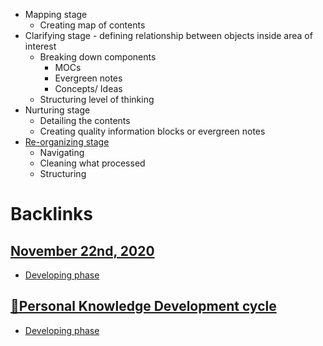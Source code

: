 - Mapping stage
    - Creating map of contents
- Clarifying stage - defining relationship between objects inside area of interest
    - Breaking down components
        - MOCs
        - Evergreen notes
        - Concepts/ Ideas
    - Structuring level of thinking
- Nurturing stage
    - Detailing the contents
    - Creating quality information blocks or evergreen notes
- [Re-organizing stage](<Re-organizing stage.md>)
    - Navigating
    - Cleaning what processed
    - Structuring

# Backlinks
## [November 22nd, 2020](<November 22nd, 2020.md>)
- [Developing phase](<Developing phase.md>)

## [🌱Personal Knowledge Development cycle](<🌱Personal Knowledge Development cycle.md>)
- [Developing phase](<Developing phase.md>)

